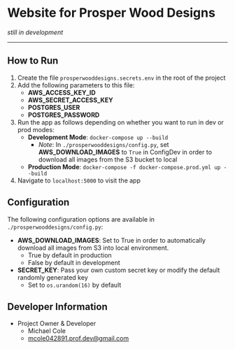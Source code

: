 # Website for Prosper Wood Designs

_still in development_

---

## How to Run

1) Create the file `prosperwooddesigns.secrets.env` in the root of the project
2) Add the following parameters to this file:
    - **AWS_ACCESS_KEY_ID**
    - **AWS_SECRET_ACCESS_KEY**
    - **POSTGRES_USER**
    - **POSTGRES_PASSWORD**
3) Run the app as follows depending on whether you want to run in dev or prod modes:
    - **Development Mode**: `docker-compose up --build`
        - _Note_: In `./prosperwooddesigns/config.py`, set **AWS_DOWNLOAD_IMAGES** to `True` in 
            ConfigDev in order to download all images from the S3 bucket to local
    - **Production Mode**: `docker-compose -f docker-compose.prod.yml up --build`
4) Navigate to `localhost:5000` to visit the app

## Configuration

The following configuration options are available in `./prosperwooddesigns/config.py`:

- **AWS_DOWNLOAD_IMAGES**: Set to True in order to automatically download all images from S3 into local environment.
    - True by default in production
    - False by default in development
- **SECRET_KEY**: Pass your own custom secret key or modify the default randomly generated key
    - Set to `os.urandom(16)` by default

## Developer Information

- Project Owner & Developer
    - Michael Cole
    - mcole042891.prof.dev@gmail.com
